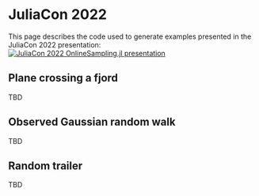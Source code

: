 # JuliaCon 2022

This page describes the code used to generate examples presented in the JuliaCon 2022 presentation:
[![JuliaCon 2022 OnlineSampling.jl presentation](https://img.youtube.com/vi/puXsMJOc7xE/0.jpg)](https://youtu.be/puXsMJOc7xE)

## Plane crossing a fjord

TBD

## Observed Gaussian random walk

TBD

## Random trailer

TBD